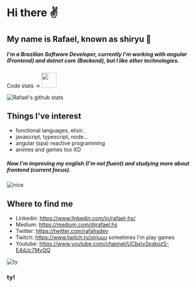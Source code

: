 # Hi there :v:
## My name is Rafael, known as shiryu :goat:

##### I'm a Brazilian Software Developer, currently I'm working with angular (Frontend) and dotnet core (Backend), but I like other technologies.
Code stats -> <a href="https://coderstats.net/github/#rafael-hs" target="_blank"><img src="https://github.githubassets.com/images/modules/logos_page/Octocat.png" width="40" height="40"></a>

![Rafael's github stats](https://github-readme-stats.vercel.app/api?username=rafael-hs&show_icons=true)

## Things I've interest

- functional languages, elixir..
- javascript, typescript, node...
- angular (spa) reactive programming
- animes and games too XD

##### Now I'm improving my english (I'm not fluent) and studying more about frontend (current focus).
![nice](https://64.media.tumblr.com/139bb047eb50a98cf21c8b9869ce5f5b/tumblr_oazt5zJYAT1s9hagko1_500.gif "noice")

 ## Where to find me
 - Linkedin: https://www.linkedin.com/in/rafael-hs/
 - Medium: https://medium.com/@rafael.hs
 - Twitter: https://twitter.com/rafahsdev
 - Twitch: https://www.twitch.tv/xiriuuu sometimes I'm play games
 - Youtube: https://www.youtube.com/channel/UCbxiv2pskozS-E4dJc7MvQQ

![ty](https://media1.tenor.com/images/2ceca28886b449c680e64ecd6a7fa838/tenor.gif?itemid=16720034 "ty")
### ty!
